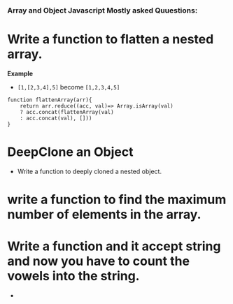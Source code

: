### Array and Object Javascript Mostly asked Quuestions:

# Write a function to flatten a nested array. 
**Example**
- `[1,[2,3,4],5]` become `[1,2,3,4,5]`
```
function flattenArray(arr){
    return arr.reduce((acc, val)=> Array.isArray(val) 
    ? acc.concat(flattenArray(val)
    : acc.concat(val), []))
}
```
# DeepClone an Object
- Write a function to deeply cloned a nested object. 

# write a function to find the maximum number of elements in the array. 


# Write a function and it accept string and now you have to count the vowels into the string. 
- 